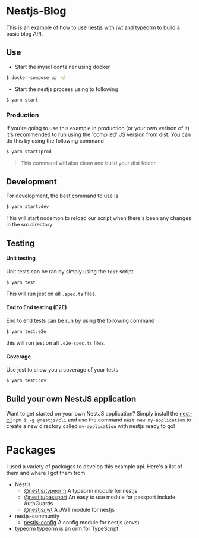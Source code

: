 # Nestjs-Blog

This is an example of how to use [nestjs](https://github.com/nestjs/nest) with jwt and typeorm to build a basic blog API.

## Use 

- Start the mysql container using docker 

```bash
$ docker-compose up -d 
```
- Start the nestjs process using to following

```bash
$ yarn start
```

### Production 

If you're going to use this example in production (or your own verison of it) it's recommended to run using the 'complied' JS version from dist. You can do this by using the following command

```bash
$ yarn start:prod
```
> This command will also clean and build your dist folder 

## Development 

For development, the best command to use is 

```bash
$ yarn start:dev
```

This will start nodemon to reload our script when there's been any changes in the src directory 

## Testing 

#### Unit testing
Unit tests can be ran by simply using the `test` script 

```bash
$ yarn test
```
This will run jest on all `.spec.ts` files.

#### End to End testing (E2E)

End to end tests can be run by using the following command 

```bash
$ yarn test:e2e
```
this will run jest on all `.e2e-spec.ts` files.

#### Coverage 

Use jest to show you a coverage of your tests

```bash
$ yarn test:cov
```

## Build your own NestJS application 

Want to get started on your own NestJS application? Simply install the [nest-cli](https://github.com/nestjs/nest-cli) `npm i -g @nestjs/cli` and use the command `nest new my-application` to create a new directory called `my-application` with nestjs ready to go!

# Packages

I used a variety of packages to develop this example api. Here's a list of them and where I got them from 

- Nestjs
  - [@nestjs/typeorm](https://github.com/nestjs/typeorm) A typeorm module for nestjs
  - [@nestjs/passport](https://github.com/nestjs/passport) An easy to use module for passport include AuthGuards
  - [@nestjs/jwt](https://github.com/nestjs/jwt) A JWT module for nestjs
- nestjs-community
  - [nestjs-config](https://github.com/nestjs-community/nestjs-config) A config module for nestjs (envs)
- [typeorm](https://github.com/typeorm/typeorm) typeorm is an orm for TypeScript